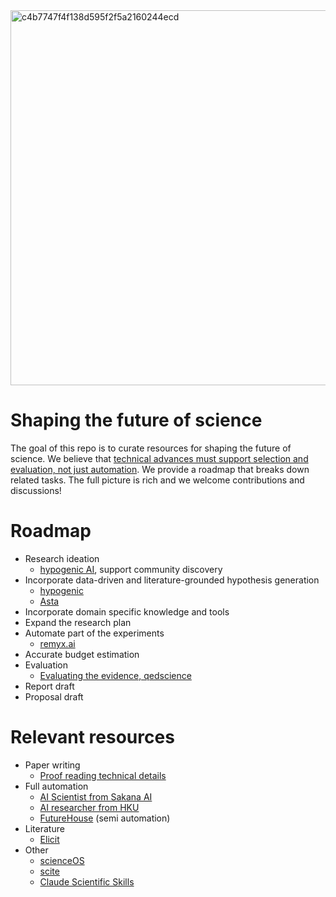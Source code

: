 <img width="1800" height="600" alt="c4b7747f4f138d595f2f5a2160244ecd" src="https://github.com/user-attachments/assets/debc5d7c-b73e-4aa4-b05b-fa1d0f15475d" />

# Shaping the future of science

The goal of this repo is to curate resources for shaping the future of science. We believe that [technical advances must support selection and evaluation, not just automation](https://cichicago.substack.com/p/the-mirage-of-autonomous-ai-scientists). We provide a roadmap that breaks down related tasks. The full picture is rich and we welcome contributions and discussions!

# Roadmap
  * Research ideation
    * [hypogenic AI](https://hypogenic.ai), support community discovery
  * Incorporate data-driven and literature-grounded hypothesis generation
    * [hypogenic](https://github.com/ChicagoHAI/hypothesis-generation)
    * [Asta](https://allenai.org/asta/agents)
  * Incorporate domain specific knowledge and tools
  * Expand the research plan
  * Automate part of the experiments
    * [remyx.ai](https://www.remyx.ai/) 
  * Accurate budget estimation
  * Evaluation
    * [Evaluating the evidence, qedscience](https://www.qedscience.com/)
  * Report draft
  * Proposal draft

 # Relevant resources
  * Paper writing
    * [Proof reading technical details](https://www.refine.ink/)
  * Full automation
    * [AI Scientist from Sakana AI](https://github.com/SakanaAI/AI-Scientist)
    * [AI researcher from HKU](https://github.com/HKUDS/AI-Researcher)
    * [FutureHouse](https://www.futurehouse.org/) (semi automation)
  * Literature
    * [Elicit](https://elicit.com/)
  * Other
    * [scienceOS](https://www.scienceos.ai/)
    * [scite](https://scite.ai/)
    * [Claude Scientific Skills](https://github.com/K-Dense-AI/claude-scientific-skills)
